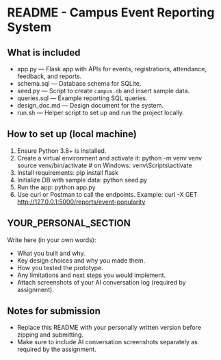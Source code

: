 # README - Campus Event Reporting System 

## What is included
- app.py — Flask app with APIs for events, registrations, attendance, feedback, and reports.
- schema.sql — Database schema for SQLite.
- seed.py — Script to create `campus.db` and insert sample data.
- queries.sql — Example reporting SQL queries.
- design_doc.md — Design document for the system.
- run.sh — Helper script to set up and run the project locally.

## How to set up (local machine)
1. Ensure Python 3.8+ is installed.
2. Create a virtual environment and activate it:
   python -m venv venv
   source venv/bin/activate   # on Windows: venv\\Scripts\\activate
3. Install requirements:
   pip install flask
4. Initialize DB with sample data:
   python seed.py
5. Run the app:
   python app.py
6. Use curl or Postman to call the endpoints. Example:
   curl -X GET http://127.0.0.1:5000/reports/event-popularity

## YOUR_PERSONAL_SECTION
Write here (in your own words):
- What you built and why.
- Key design choices and why you made them.
- How you tested the prototype.
- Any limitations and next steps you would implement.
- Attach screenshots of your AI conversation log (required by assignment).

## Notes for submission
- Replace this README with your personally written version before zipping and submitting.
- Make sure to include AI conversation screenshots separately as required by the assignment.
